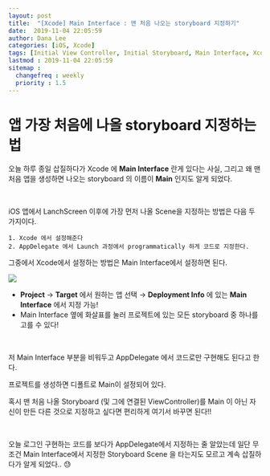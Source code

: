 ```yaml
---
layout: post
title:  "[Xcode] Main Interface : 맨 처음 나오는 storyboard 지정하기"
date:  2019-11-04 22:05:59
author: Dana Lee
categories: [iOS, Xcode]
tags: [Initial View Controller, Initial Storyboard, Main Interface, Xcode]
lastmod : 2019-11-04 22:05:59
sitemap :
  changefreq : weekly
  priority : 1.5
---
```


# 앱 가장 처음에 나올 storyboard 지정하는 법

오늘 하루 종일 삽질하다가 Xcode 에 **Main Interface** 란게 있다는 사실, 그리고 왜 맨 처음 앱을 생성하면 나오는 storyboard 의 이름이 **Main** 인지도 알게 되었다.

&nbsp;

iOS 앱에서 LanchScreen 이후에 가장 먼저 나올 Scene을 지정하는 방법은 다음 두가지이다.

```
1. Xcode 에서 설정해준다 
2. AppDelegate 에서 Launch 과정에서 programmatically 하게 코드로 지정한다.
```

그중에서 Xcode에서 설정하는 방법은 Main Interface에서 설정하면 된다.

![]({{site.url}}/assets/post-image/main-interface.png)

- **Project** → **Target** 에서 원하는 앱 선택 → **Deployment Info** 에 있는 **Main Interface** 에서 지정 가능!
- Main Interface 옆에 화살표를 눌러 프로젝트에 있는 모든 storyboard 중 하나를 고를 수 있다!

&nbsp;

저 Main Interface 부분을 비워두고 AppDelegate 에서 코드로만 구현해도 된다고 한다.

프로젝트를 생성하면 디폴트로 Main이 설정되어 있다. 

혹시 맨 처음 나올 Storyboard (및 그에 연결된 ViewController)를 Main 이 아닌 자신이 만든 다른 것으로 지정하고 싶다면 편리하게 여기서 바꾸면 된다!!

&nbsp;

오늘 로그인 구현하는 코드를 보다가 AppDelegate에서 지정하는 줄 알았는데 일단 무조건 Main Interface에서 지정한 Storyboard Scene 을 타는지도 모르고 계속 삽질하다가 알게 되었다.. :sweat: 

&nbsp;

